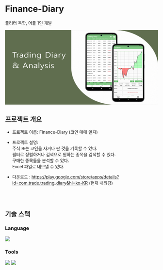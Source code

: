 # Finance-Diary
플러터 독학, 어플 1인 개발

<img src="docs/홍보용 사진/메인사진.png"/> 
<br/>

## 프로젝트 개요
- 프로젝트 이름: Finance-Diary (코인 매매 일지)
- 프로젝트 설명:<br/>
주식 또는 코인을 사거나 판 것을 기록할 수 있다.<br/>
필터로 정렬하거나 검색으로 원하는 종목을 검색할 수 있다.<br/>
구매한 종목들을 분석할 수 있다.<br/>
Excel 파일로 내보낼 수 있다.<br/>

- 다운로드 : https://play.google.com/store/apps/details?id=com.trade.trading_diary&hl=ko-KR (현재 내려감)


<br/>
<br/>

## 기술 스택
### Language
<img src="https://img.shields.io/badge/Dart-0175C2?style=for-the-badge&logo=dart&logoColor=white"/> 

### Tools
<img src="https://img.shields.io/badge/Flutter-02569B?style=for-the-badge&logo=flutter&logoColor=white"/> <img src="https://img.shields.io/badge/Android_Studio-3DDC84?style=for-the-badge&logo=android-studio&logoColor=white"/> 

<br/>
<br/>

